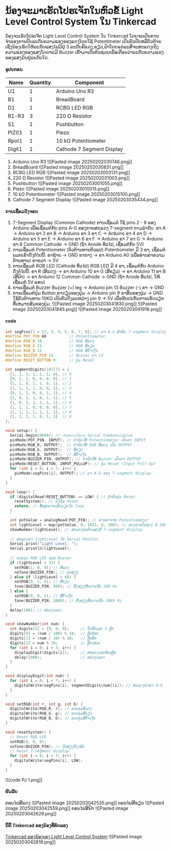 # ນ້ອງຈະມາເຮັດໂປຮເຈັກໃນຫົວຂໍ້ Light Level Control System ໃນ Tinkercad
ນ້ອງຈະເຮັດໂປຮເຈັກ Light Level Control System ໃນ Tinkercad ໂດຍຈະເປັນການຈຳລອງການປັບລະດັບຄວາມແຮງຂອງແດງໂດຍໃຊ້ Potentimeter ເປັນຕົວປັບຫລືຕົວຕ້ານເຊິ່ງນ້ອງເຮັດໃຫ້ລະດັບແສງໄຟມີຢູ່ 3 ລະດັບຄືແດງ,ຂຽວ,ຟ້າໂດຍແຕ່ລະສີຈະສະແດງເຖິງຄວາມແຮງຂອງແສງໂດຍຈະມີ Buzzer ເຂົ້າມາເປັນຕົວຊ່ວຍເພື່ອເຕືອນວ່າລະດັບຄວາມແຮງຂອງແສງມັນຢູ່ລະດັບໃດ.
#### ອຸປະກອນ
| Name   | Quantity | Component                 |
| ------ | -------- | ------------------------- |
| U1     | 1        | Arduino Uno R3            |
| B1     | 1        | BreadBoard                |
| D1     | 1        | RCBG LED RGB              |
| R1-R3  | 3        | 220 Ω Resistor            |
| S1     | 1        | Pushbutton                |
| PIZ01  | 1        | Piezo                     |
| Rpot1  | 1        | 10 kΩ Potentiometer       |
| Digit1 | 1        | Cathode 7 Segment Display |
1. Arduino Uno R3
![[Pasted image 20250202030746.png]]
2. BreadBoard
![[Pasted image 20250202030831.png]]
3. RCBG LED RGB
![[Pasted image 20250203003131.png]]
 4. 220 Ω Resistor
![[Pasted image 20250202031003.png]]
5. Pushbutton
![[Pasted image 20250203001055.png]]
6. Piezo
![[Pasted image 20250203010015.png]]
7. 10 kΩ Potentiometer
![[Pasted image 20250203015100.png]]
8. Cathode 7 Segment Display
![[Pasted image 20250203035434.png]]
#### ການເຊື່ອມວົງຈອນ
1. 7-Segment Display (Common Cathode) ການເຊື່ອມຕໍ່
ໃຊ້ pins 2 - 8 ຂອງ Arduino ເພື່ອເຊື່ອມຕໍ່ກັບ pins A-G ຂອງການສະແດງ 7-segment ຕາມລໍາດັບ.
ຂາ A → Arduino ຂາ 2
ຂາ B → Arduino ຂາ 3
ຂາ C → Arduino ຂາ 4
ຂາ D → Arduino ຂາ 5
ຂາ E → Arduino ຂາ 6
ຂາ F → Arduino ຂາ 7
ຂາ G → Arduino ຂາ 8
Common Cathode → GND (ຖ້າ Anode ທົ່ວໄປ, ເຊື່ອມຕໍ່ກັບ 5V)
2. ການເຊື່ອມຕໍ່ Potentiometer (ຕົວຕ້ານທານຕົວແປ)
Potentiometer ມີ 3 ຂາ, ເຊື່ອມຕໍ່ພວກເຂົາດັ່ງຕໍ່ໄປນີ້:
ຂາຊ້າຍ → GND
ຂາກາງ → ຂາ Arduino A0 (ເພື່ອອ່ານຄ່າຄວາມຕ້ານທານ)
ຂາຂວາ → 5V
3. ການເຊື່ອມຕໍ່ RGB LED (Cathode ທົ່ວໄປ)
RGB LED ມີ 4 ຂາ, ເຊື່ອມຕໍ່ກັບ Arduino ດັ່ງຕໍ່ໄປນີ້:
ຂາ R (ສີແດງ) → ຂາ Arduino 10
ຂາ G (ສີຂຽວ) → ຂາ Arduino 11
ຂາ B (ສີຟ້າ) → ຂາ Arduino 12
Common Cathode → GND (ຖ້າ Anode ທົ່ວໄປ, ໃຫ້ເຊື່ອມຕໍ່ 5V ແທນ)
4. ການເຊື່ອມຕໍ່ Buzzer
Buzzer (+) leg → Arduino pin 13
Buzzer (-) ຂາ → GND
5. ການເຊື່ອມຕໍ່ປຸ່ມ Button
ຂາດຽວຂອງປຸ່ມ → Arduino pin 9
ຂາອື່ນຂອງປຸ່ມ → GND
ໃຊ້ຕົວຕ້ານທານ 10KΩ ເປັນຕົວດຶງລະຫວ່າງ pin 9 → 5V ເພື່ອຮັບປະກັນການເຮັດວຽກທີ່ເຫມາະສົມຂອງປຸ່ມ.
![[Pasted image 20250203041830.png]]
![[Pasted image 20250203041845.png]]
![[Pasted image 20250203041918.png]]
#### code
```c++
int segPins[] = {2, 3, 4, 5, 6, 7, 8}; // ຂາ A-G ສໍາລັບ 7-segment display
#define POT_PIN A0          // Potentiometer
#define RGB_R 10            // RGB ສີແດງ
#define RGB_G 11            // RGB ສີຂຽວ
#define RGB_B 12            // RGB ສີນໍ້າເງິນ
#define BUZZER_PIN 13       // Buzzer ຂາ 13
#define RESET_BUTTON 9      // ປຸ່ມ Reset

int segmentDigits[10][7] = {
  {1, 1, 1, 1, 1, 1, 0}, // 0
  {0, 1, 1, 0, 0, 0, 0}, // 1
  {1, 1, 0, 1, 1, 0, 1}, // 2
  {1, 1, 1, 1, 0, 0, 1}, // 3
  {0, 1, 1, 0, 0, 1, 1}, // 4
  {1, 0, 1, 1, 0, 1, 1}, // 5
  {1, 0, 1, 1, 1, 1, 1}, // 6
  {1, 1, 1, 0, 0, 0, 0}, // 7
  {1, 1, 1, 1, 1, 1, 1}, // 8
  {1, 1, 1, 1, 0, 1, 1}  // 9
};

void setup() {
  Serial.begin(9600); // เริ่มต้นการใช้งาน Serial Communication
  pinMode(POT_PIN, INPUT); // ກຳນົດໃຫ້ Potentiometer ເປັນຂາ INPUT
  pinMode(RGB_R, OUTPUT);  // ກຳນົດໃຫ້ RGB ສີແດງ ເປັນ OUTPUT
  pinMode(RGB_G, OUTPUT);  // ສີຂຽວ
  pinMode(RGB_B, OUTPUT);  // ສີນໍ້າເງິນ
  pinMode(BUZZER_PIN, OUTPUT); // ກຳນົດໃຫ້ Buzzer ເປັນຂາ OUTPUT
  pinMode(RESET_BUTTON, INPUT_PULLUP); // ປຸ່ມ Reset (Input Pull-Up)
  for (int i = 0; i < 7; i++) {
    pinMode(segPins[i], OUTPUT); // ຂາ A-G ຂອງ 7-segment display
  }
}

void loop() {
  if (digitalRead(RESET_BUTTON) == LOW) { // ຖ້າກົດປຸ່ມ Reset
    resetSystem(); // ຟັງຊັນ Reset
    return; // ສິ້ນສຸດການເຮັດວຽກໃນ loop
  }

  int potValue = analogRead(POT_PIN); // ອ່ານຄ່າຈາກ Potentiometer
  int lightLevel = map(potValue, 0, 1023, 0, 100); // ແປງຄ່າເປັນຊ່ວງ 0-100
  showNumber(lightLevel); // ສະແດງລະດັບແສງທີ່ 7-segment display
  
  // ສະແດງຄ່າ lightLevel ໃນ Serial Monitor
  Serial.print("Light Level: ");
  Serial.println(lightLevel);
  
  // ຄວບຄຸມ RGB LED ແລະ Buzzer
  if (lightLevel < 33) {
    setRGB(1, 0, 0); // ສີແດງ
    noTone(BUZZER_PIN); // ຢຸດສຽງ
  } else if (lightLevel < 66) {
    setRGB(0, 1, 0); // ສີຂຽວ
    tone(BUZZER_PIN, 500); // ສົ່ງສຽງທີ່ຄວາມຖີຍ 500 Hz
  } else {
    setRGB(0, 0, 1); // ສີນໍ້າເງິນ
    tone(BUZZER_PIN, 2000); // ສົ່ງສຽງທີ່ຄວາມຖີຍ 2000 Hz
  }
  delay(100); // ຫນ່ວງເວລາ
}

void showNumber(int num) {
  int digits[3] = {0, 0, 0};     // ບັນທຶກເລກ 3 ຫຼັກ
  digits[0] = (num / 100) % 10;  // ຫຼັກຮ້ອຍ
  digits[1] = (num / 10) % 10;   // ຫຼັກສິບ
  digits[2] = num % 10;          // ຫຼັກໜ່ວຍ
  for (int i = 0; i < 3; i++) {
    displayDigit(digits[i]);     // ສະແດງເລກທີລະຫຼັກ
    delay(1000);                 // ຫນ່ວງເວລາ
  }
}

void displayDigit(int num) {
  for (int i = 0; i < 7; i++) {
    digitalWrite(segPins[i], segmentDigits[num][i]); // ສະແດງຄ່າຂາ A-G
  }
}

void setRGB(int r, int g, int b) {
  digitalWrite(RGB_R, r); // ຄວບຄຸມສີແດງ
  digitalWrite(RGB_G, g); // ຄວບຄຸມສີຂຽວ
  digitalWrite(RGB_B, b); // ຄວບຄຸມສີນໍ້າເງິນ
}

void resetSystem() {
  // Reset RGB LED
  setRGB(0, 0, 0);
  noTone(BUZZER_PIN); // ປິດສຽງທັງໝົດ
  // Reset 7-segment display
  for (int i = 0; i < 7; i++) {
    digitalWrite(segPins[i], LOW);
  }
}
```
![[code PJ 1.png]]
#### ຜົມລັບ
ຕອນໄຟສີແດງ
![[Pasted image 20250203042535.png]]
ຕອນໄຟສີຂຽວ
![[Pasted image 20250203042559.png]]
ຕອນໄຟສີຟ້າ
![[Pasted image 20250203042629.png]]
#### ນີ້ຄື Tinkercad ຂອງນ້ອງທີ່ທົດລອງ
[Tinkercad ຂອງນ້ອງເອງ Light Level Control System](https://www.tinkercad.com/things/5cs6uhtpucj-light-level-control-system?sharecode=qZDssiEnYX0VfQqciZe6UR5lfZl33S96I7QJwUA4k_g)
![[Pasted image 20250203042819.png]]